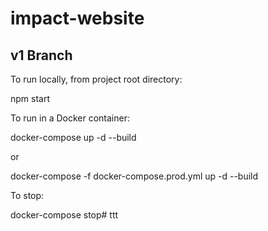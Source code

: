 # impact-website

## v1 Branch

To run locally, from project root directory:

npm start

To run in a Docker container:

docker-compose up -d --build

or

docker-compose -f docker-compose.prod.yml up -d --build

To stop:

docker-compose stop# ttt
